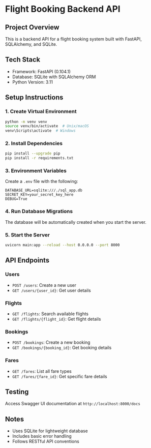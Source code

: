 # Flight Booking Backend API

## Project Overview
This is a backend API for a flight booking system built with FastAPI, SQLAlchemy, and SQLite.

## Tech Stack
- Framework: FastAPI (0.104.1)
- Database: SQLite with SQLAlchemy ORM
- Python Version: 3.11

## Setup Instructions

### 1. Create Virtual Environment
```bash
python -m venv venv
source venv/bin/activate  # Unix/macOS
venv\Scripts\activate  # Windows
```

### 2. Install Dependencies
```bash
pip install --upgrade pip
pip install -r requirements.txt
```

### 3. Environment Variables
Create a `.env` file with the following:
```
DATABASE_URL=sqlite:///./sql_app.db
SECRET_KEY=your_secret_key_here
DEBUG=True
```

### 4. Run Database Migrations
The database will be automatically created when you start the server.

### 5. Start the Server
```bash
uvicorn main:app --reload --host 0.0.0.0 --port 8000
```

## API Endpoints

### Users
- `POST /users`: Create a new user
- `GET /users/{user_id}`: Get user details

### Flights
- `GET /flights`: Search available flights
- `GET /flights/{flight_id}`: Get flight details

### Bookings
- `POST /bookings`: Create a new booking
- `GET /bookings/{booking_id}`: Get booking details

### Fares
- `GET /fares`: List all fare types
- `GET /fares/{fare_id}`: Get specific fare details

## Testing
Access Swagger UI documentation at `http://localhost:8000/docs`

## Notes
- Uses SQLite for lightweight database
- Includes basic error handling
- Follows RESTful API conventions